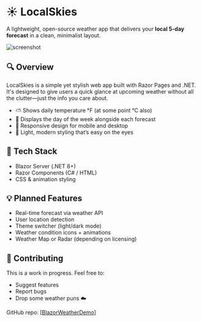# ☀️ LocalSkies

A lightweight, open-source weather app that delivers your **local 5-day forecast** in a clean, minimalist layout.

![screenshot](will-be-a-screenshot-eventually)

## 🔍 Overview

LocalSkies is a simple yet stylish web app built with Razor Pages and .NET. It's designed to give users a quick glance at upcoming weather without all the clutter—just the info you care about.

- ⛅ Shows daily temperature °F (at some point °C also)
- 📅 Displays the day of the week alongside each forecast  
- 📱 Responsive design for mobile and desktop
- 🎨 Light, modern styling that’s easy on the eyes  

## 🧱 Tech Stack
- Blazor Server (.NET 8+)
- Razor Components (C# / HTML)
- CSS & animation styling
  
## 💡 Planned Features
- Real-time forecast via weather API
- User location detection
- Theme switcher (light/dark mode)
- Weather condition icons + animations
- Weather Map or Radar (depending on licensing)

 ## 🤝 Contributing
This is a work in progress. Feel free to:

- Suggest features
- Report bugs
- Drop some weather puns ☁️

GitHub repo: [[BlazorWeatherDemo](https://github.com/Pughgramming/BlazorWeatherDemo/)]
